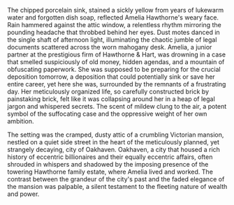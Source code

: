 The chipped porcelain sink, stained a sickly yellow from years of lukewarm water and forgotten dish soap, reflected Amelia Hawthorne's weary face.  Rain hammered against the attic window, a relentless rhythm mirroring the pounding headache that throbbed behind her eyes.  Dust motes danced in the single shaft of afternoon light, illuminating the chaotic jumble of legal documents scattered across the worn mahogany desk.  Amelia, a junior partner at the prestigious firm of Hawthorne & Hart, was drowning in a case that smelled suspiciously of old money, hidden agendas, and a mountain of obfuscating paperwork.  She was supposed to be preparing for the crucial deposition tomorrow, a deposition that could potentially sink or save her entire career, yet here she was, surrounded by the remnants of a frustrating day.  Her meticulously organized life, so carefully constructed brick by painstaking brick, felt like it was collapsing around her in a heap of legal jargon and whispered secrets.  The scent of mildew clung to the air, a potent symbol of the suffocating case and the oppressive weight of her own ambition.


The setting was the cramped, dusty attic of a crumbling Victorian mansion, nestled on a quiet side street in the heart of the meticulously planned, yet strangely decaying, city of Oakhaven.  Oakhaven, a city that housed a rich history of eccentric billionaires and their equally eccentric affairs, often shrouded in whispers and shadowed by the imposing presence of the towering Hawthorne family estate, where Amelia lived and worked.  The contrast between the grandeur of the city's past and the faded elegance of the mansion was palpable, a silent testament to the fleeting nature of wealth and power.
